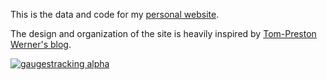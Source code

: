 This is the data and code for my [personal website](http://ivanzuzak.info).

The design and organization of the site is heavily inspired by [Tom-Preston Werner's blog](https://github.com/mojombo/mojombo.github.com).

[![gaugestracking alpha](https://secure.gaug.es/track.gif?h[site_id]=514f4aac613f5d3ab5000046&h[resource]=http%3A%2F%2Fgithub.com%2Fizuzak%2Fizuzak.github.com&h[title]=ivanzuzak.info%20%28GitHub%29&h[unique]=1&h[unique_hour]=1&h[unique_day]=1&h[unique_month]=1&h[unique_year]=1 "ivanzuzak.info")](http://ivanzuzak.info/)
